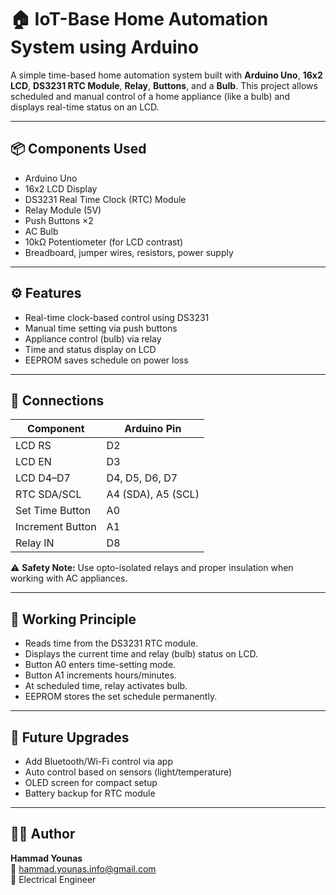 # 🏠 IoT-Base Home Automation System using Arduino

A simple time-based home automation system built with **Arduino Uno**, **16x2 LCD**, **DS3231 RTC Module**, **Relay**, **Buttons**, and a **Bulb**. This project allows scheduled and manual control of a home appliance (like a bulb) and displays real-time status on an LCD.

---

## 📦 Components Used

- Arduino Uno
- 16x2 LCD Display
- DS3231 Real Time Clock (RTC) Module
- Relay Module (5V)
- Push Buttons ×2
- AC Bulb
- 10kΩ Potentiometer (for LCD contrast)
- Breadboard, jumper wires, resistors, power supply

---

## ⚙️ Features

- Real-time clock-based control using DS3231
- Manual time setting via push buttons
- Appliance control (bulb) via relay
- Time and status display on LCD
- EEPROM saves schedule on power loss

---

## 🔌 Connections

| Component        | Arduino Pin       |
|------------------|-------------------|
| LCD RS           | D2                |
| LCD EN           | D3                |
| LCD D4–D7        | D4, D5, D6, D7    |
| RTC SDA/SCL      | A4 (SDA), A5 (SCL)|
| Set Time Button  | A0                |
| Increment Button | A1                |
| Relay IN         | D8                |

⚠️ **Safety Note:** Use opto-isolated relays and proper insulation when working with AC appliances.

---

## 🧠 Working Principle

- Reads time from the DS3231 RTC module.
- Displays the current time and relay (bulb) status on LCD.
- Button A0 enters time-setting mode.
- Button A1 increments hours/minutes.
- At scheduled time, relay activates bulb.
- EEPROM stores the set schedule permanently.

---

## 🚀 Future Upgrades

- Add Bluetooth/Wi-Fi control via app
- Auto control based on sensors (light/temperature)
- OLED screen for compact setup
- Battery backup for RTC module

---

## 👨‍💻 Author

**Hammad Younas**  
📧 hammad.younas.info@gmail.com  
🔌 Electrical Engineer 

